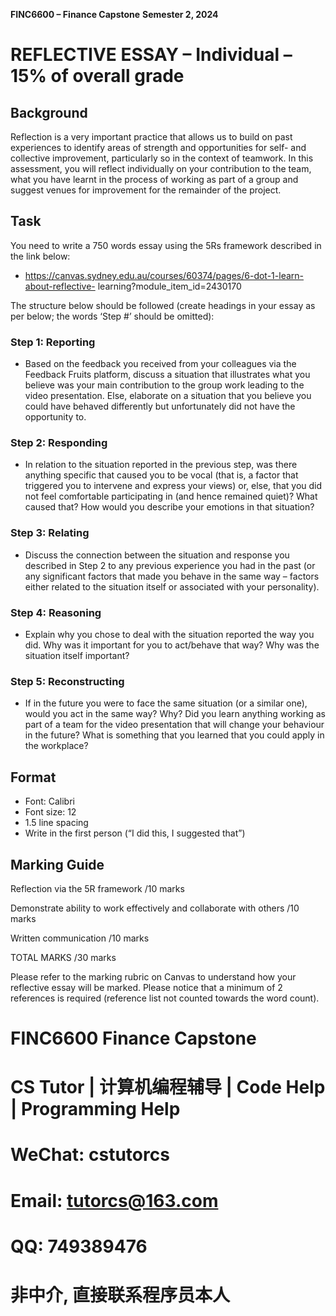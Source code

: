 **FINC6600 – Finance Capstone**
**Semester 2, 2024**

# REFLECTIVE ESSAY – Individual – 15% of overall grade


## Background

Reflection is a very important practice that allows us to build on past experiences to identify
areas of strength and opportunities for self- and collective improvement, particularly so in
the context of teamwork. In this assessment, you will reflect individually on your
contribution to the team, what you have learnt in the process of working as part of a group
and suggest venues for improvement for the remainder of the project.


## Task

You need to write a 750 words essay using the 5Rs framework described in the link below:

* https://canvas.sydney.edu.au/courses/60374/pages/6-dot-1-learn-about-reflective-
learning?module_item_id=2430170

The structure below should be followed (create headings in your essay as per below; the
words ‘Step #’ should be omitted):

### Step 1: Reporting

* Based on the feedback you received from your colleagues via the Feedback Fruits
platform, discuss a situation that illustrates what you believe was your main
contribution to the group work leading to the video presentation. Else, elaborate
on a situation that you believe you could have behaved differently but
unfortunately did not have the opportunity to.

### Step 2: Responding

* In relation to the situation reported in the previous step, was there anything specific
that caused you to be vocal (that is, a factor that triggered you to intervene and
express your views) or, else, that you did not feel comfortable participating in (and
hence remained quiet)? What caused that? How would you describe your emotions
in that situation?

### Step 3: Relating

* Discuss the connection between the situation and response you described in Step
2 to any previous experience you had in the past (or any significant factors that
made you behave in the same way – factors either related to the situation itself or
associated with your personality).

### Step 4: Reasoning

* Explain why you chose to deal with the situation reported the way you did. Why
was it important for you to act/behave that way? Why was the situation itself
important?

### Step 5: Reconstructing

* If in the future you were to face the same situation (or a similar one), would you act
in the same way? Why? Did you learn anything working as part of a team for the
video presentation that will change your behaviour in the future? What is
something that you learned that you could apply in the workplace?


## Format

* Font: Calibri
* Font size: 12
* 1.5 line spacing
* Write in the first person (“I did this, I suggested that”)


## Marking Guide

Reflection via the 5R framework /10 marks

Demonstrate ability to work effectively and collaborate with others /10 marks

Written communication /10 marks

TOTAL MARKS /30 marks

Please refer to the marking rubric on Canvas to understand how your reflective essay will
be marked. Please notice that a minimum of 2 references is required (reference list not
counted towards the word count).
# FINC6600 Finance Capstone

# CS Tutor | 计算机编程辅导 | Code Help | Programming Help

# WeChat: cstutorcs

# Email: tutorcs@163.com

# QQ: 749389476

# 非中介, 直接联系程序员本人
